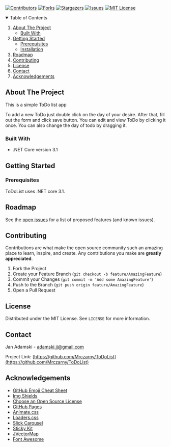 <!--
*** Readme created using https://github.com/othneildrew/Best-README-Template 
-->



<!-- PROJECT SHIELDS -->
<!--
*** I'm using markdown "reference style" links for readability.
*** Reference links are enclosed in brackets [ ] instead of parentheses ( ).
*** See the bottom of this document for the declaration of the reference variables
*** for contributors-url, forks-url, etc. This is an optional, concise syntax you may use.
*** https://www.markdownguide.org/basic-syntax/#reference-style-links
-->
[![Contributors][contributors-shield]][contributors-url]
[![Forks][forks-shield]][forks-url]
[![Stargazers][stars-shield]][stars-url]
[![Issues][issues-shield]][issues-url]
[![MIT License][license-shield]][license-url]




<!-- TABLE OF CONTENTS -->
<details open="open">
  <summary>Table of Contents</summary>
  <ol>
    <li>
      <a href="#about-the-project">About The Project</a>
      <ul>
        <li><a href="#built-with">Built With</a></li>
      </ul>
    </li>
    <li>
      <a href="#getting-started">Getting Started</a>
      <ul>
        <li><a href="#prerequisites">Prerequisites</a></li>
        <li><a href="#installation">Installation</a></li>
      </ul>
    </li>
    <li><a href="#roadmap">Roadmap</a></li>
    <li><a href="#contributing">Contributing</a></li>
    <li><a href="#license">License</a></li>
    <li><a href="#contact">Contact</a></li>
    <li><a href="#acknowledgements">Acknowledgements</a></li>
  </ol>
</details>



<!-- ABOUT THE PROJECT -->
## About The Project

This is a simple ToDo list app

To add a new ToDo just double click on the day of your desire. After that, fill out the form and click save button.
You can edit and view ToDo by clicking it once. You can also change the day of todo by dragging it.

### Built With

* .NET Core version 3.1 

<!-- GETTING STARTED -->
## Getting Started

### Prerequisites

ToDoList uses .NET core 3.1.

<!-- ROADMAP -->
## Roadmap

See the [open issues](https://github.com/Mrczarny/ToDoList/issues) for a list of proposed features (and known issues).



<!-- CONTRIBUTING -->
## Contributing

Contributions are what make the open source community such an amazing place to learn, inspire, and create. Any contributions you make are **greatly appreciated**.

1. Fork the Project
2. Create your Feature Branch (`git checkout -b feature/AmazingFeature`)
3. Commit your Changes (`git commit -m 'Add some AmazingFeature'`)
4. Push to the Branch (`git push origin feature/AmazingFeature`)
5. Open a Pull Request



<!-- LICENSE -->
## License

Distributed under the MIT License. See `LICENSE` for more information.



<!-- CONTACT -->
## Contact

Jan Adamski - adamski.jj@gmail.com

Project Link: [https://github.com/Mrczarny/ToDoList](https://github.com/Mrczarny/ToDoList)



<!-- ACKNOWLEDGEMENTS -->
## Acknowledgements
* [GitHub Emoji Cheat Sheet](https://www.webpagefx.com/tools/emoji-cheat-sheet)
* [Img Shields](https://shields.io)
* [Choose an Open Source License](https://choosealicense.com)
* [GitHub Pages](https://pages.github.com)
* [Animate.css](https://daneden.github.io/animate.css)
* [Loaders.css](https://connoratherton.com/loaders)
* [Slick Carousel](https://kenwheeler.github.io/slick)
* [Sticky Kit](http://leafo.net/sticky-kit)
* [JVectorMap](http://jvectormap.com)
* [Font Awesome](https://fontawesome.com)





<!-- MARKDOWN LINKS & IMAGES -->
<!-- https://www.markdownguide.org/basic-syntax/#reference-style-links -->
[contributors-shield]: https://img.shields.io/github/contributors/Mrczarny/ToDoList?style=for-the-badge
[contributors-url]: https://github.com/Mrczarny/ToDoList/graphs/contributors
[forks-shield]: https://img.shields.io/github/forks/Mrczarny/ToDoList?style=for-the-badge
[forks-url]: https://github.com/Mrczarny/ToDoList/network/members
[stars-shield]: https://img.shields.io/github/stars/Mrczarny/ToDoList?style=for-the-badge
[stars-url]: https://github.com/Mrczarny/ToDoList/stargazers
[issues-shield]: https://img.shields.io/github/issues/Mrczarny/ToDoList?style=for-the-badge
[issues-url]: https://github.com/Mrczarny/ToDoList/issues
[license-shield]: https://img.shields.io/github/license/Mrczarny/ToDoList?style=for-the-badge
[license-url]: https://github.com/Mrczarny/ToDoList/blob/master/LICENSE.txt
